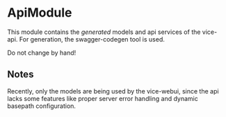 # ApiModule

This module contains the *generated* models and api services of the vice-api. For generation, the swagger-codegen tool is used.

Do not change by hand!

## Notes

Recently, only the models are being used by the vice-webui, since the api lacks some features like proper server error handling and dynamic basepath configuration.
